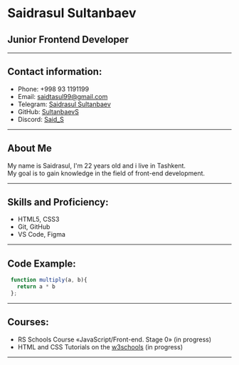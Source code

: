 # Saidrasul Sultanbaev  

## Junior Frontend Developer

----

## Contact information:
 * Phone: +998 93 1191199  
 * Email: saidtasul99@gmail.com  
 * Telegram: [Saidrasul Sultanbaev](https://t.me/sultanbaev1)  
 * GitHub: [SultanbaevS](https://github.com/SultanbaevS/)  
 * Discord: [Said_S](https://discord.com/@Said_S)

 ----

## About Me
  My name is Saidrasul, I'm 22 years old and i live in Tashkent.  
  My goal is to gain knowledge in the field of front-end development.

  ----

## Skills and Proficiency:
   * HTML5, CSS3
   * Git, GitHub
   * VS Code, Figma

   ----

## Code Example:
 ````javascript
  function multiply(a, b){
    return a * b
  };
 ````

 ----

## Courses:
 * RS Schools Course «JavaScript/Front-end. Stage 0» (in progress)
 * HTML and CSS Tutorials on the [w3schools](https://www.w3schools.com/) (in progress)

----

